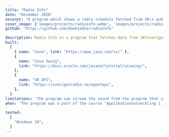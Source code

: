 ```yaml
---
title: "Radio Info"
date: "December 2020"
excerpt: "A program which shows a radio schedule fetched from SR:s public API"
cover_image: ['images/projects/radioinfo.webp', 'images/projects/radioinfo.avif']
github: "https://github.com/HawkieOne/radioinfo"

description: Radio Info is a program that fetches data from SR(Sveriges Radio) public API to show a scehdule over radio programs. Both passed programs and future programs is shown. The program is made in Java with Swing and was made during a course at Umeå University. The program uses different threads though Java Swing to be able to download and show data without freezing the main UI.
built:
  [
    { name: "Java", link: "https://www.java.com/sv/" },
    {
      name: "Java Swing",
      link: "https://docs.oracle.com/javase/tutorial/uiswing/",
    },
    {
      name: "SR API",
      link: "https://sverigesradio.se/oppetapi",
    },
  ]
limitations: 'The program can stream the sound from the program that is active on a certain channel but the sound quality is not perfect. Furthermore, the stream quits after a certain time and needs to be restarted after that. This is probably due to something memory related but it is hard to say.'
when: 'The program was a part of the course "Applikationsutveckling i Java" at Umeå University and was a solo project.  
' 
tested:
  [
    "Windows 10",
  ]
---
```

